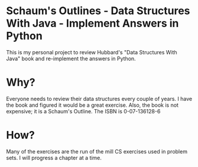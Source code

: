 Schaum's Outlines - Data Structures With Java - Implement Answers in Python
===========================================================================

This is my personal project to review Hubbard's "Data Structures With Java" 
book and re-implement the answers in Python.

Why?
====

Everyone needs to review their data structures every couple of years. I 
have the book and figured it would be a great exercise. Also, the book 
is not expensive; it is a Schaum's Outline. The ISBN is 0-07-136128-6

How?
====

Many of the exercises are the run of the mill CS exercises used in problem 
sets. I will progress a chapter at a time.
